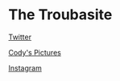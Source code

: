 # The Troubasite 

[Twitter](https://twitter.com/18Troubadours)

[Cody's Pictures](https://drive.google.com/drive/folders/1vj9CeGK_lgC9bpy7wcG0036J_qaFGjV8)

[Instagram](instagram.md)
